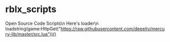 # rblx_scripts
Open Source Code Scripts\n
Here's loader\n
loadstring(game:HttpGet("https://raw.githubusercontent.com/deeeity/mercury-lib/master/src.lua"))()
